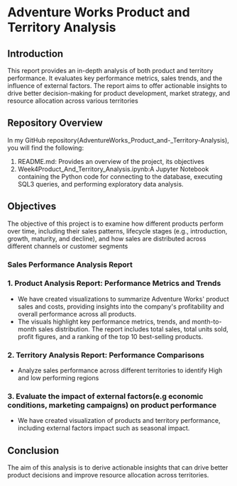 # Adventure Works Product and Territory Analysis

## Introduction
This report provides an in-depth analysis of both product and territory performance. It evaluates key performance metrics, sales trends, and the influence of external factors. The report aims to offer actionable insights to drive better decision-making for product development, market strategy, and resource allocation across various territories
## Repository Overview
In my GitHub repository(AdventureWorks_Product_and-_Territory-Analysis), you will find the following:
1.	README.md: Provides an overview of the project, its objectives
2.	Week4Product_And_Territory_Analysis.ipynb:A Jupyter Notebook containing the Python code for connecting to the database, executing SQL3 queries, and performing exploratory data analysis.
## Objectives
 The objective of this project is to examine how different products perform over time, including their sales patterns, lifecycle stages (e.g., introduction, growth, maturity, and decline),
 and how sales are distributed across different channels or customer segments
### Sales Performance Analysis Report   
### 1. Product Analysis Report: Performance Metrics and Trends
 - We have created visualizations to summarize Adventure Works' product sales and costs, providing insights into the company's profitability and overall performance across all products.
 - The visuals highlight key performance metrics, trends, and month-to-month sales distribution. The report includes total sales, total units sold, profit figures, and a ranking of the top 10 best-selling products.
### 2. Territory Analysis Report: Performance Comparisons
 - Analyze sales performance across different territories to identify High and low performing regions
   ![]()
### 3. Evaluate the impact of external factors(e.g economic conditions, marketing campaigns) on product performance
 - We have created visualization of products and territory performance, including external factors impact such as seasonal impact.
## Conclusion
The aim of this analysis is to derive actionable insights that can drive better product decisions and improve resource allocation across territories.

